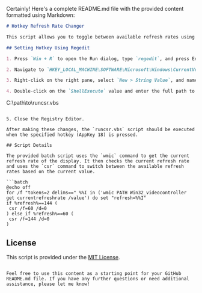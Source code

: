 Certainly! Here's a complete README.md file with the provided content formatted using Markdown:

```markdown
# Hotkey Refresh Rate Changer

This script allows you to toggle between available refresh rates using a hotkey. It uses the `wmic` command to retrieve the current refresh rate of the display and then switches between the available refresh rates based on the current value.

## Setting Hotkey Using Regedit

1. Press `Win + R` to open the Run dialog, type `regedit`, and press Enter to open the Registry Editor.

2. Navigate to `HKEY_LOCAL_MACHINE\SOFTWARE\Microsoft\Windows\CurrentVersion\Explorer\AppKey\18`.

3. Right-click on the right pane, select `New > String Value`, and name the new string value `ShellExecute`.

4. Double-click on the `ShellExecute` value and enter the full path to the `runcsr.vbs` script. For example:
   ```
   C:\path\to\runcsr.vbs
   ```

5. Close the Registry Editor.

After making these changes, the `runcsr.vbs` script should be executed when the specified hotkey (AppKey 18) is pressed.

## Script Details

The provided batch script uses the `wmic` command to get the current refresh rate of the display. It then checks the current refresh rate and uses the `csr` command to switch between the available refresh rates based on the current value.

```batch
@echo off
for /f "tokens=2 delims==" %%I in ('wmic PATH Win32_videocontroller get currentrefreshrate /value') do set "refresh=%%I"
if %refresh%==144 (
    csr /f=60 /d=0
) else if %refresh%==60 (
    csr /f=144 /d=0
)
```

## License

This script is provided under the [MIT License](https://opensource.org/licenses/MIT).
```

Feel free to use this content as a starting point for your GitHub README.md file. If you have any further questions or need additional assistance, please let me know!